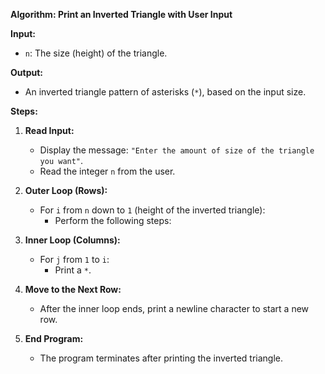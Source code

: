 **Algorithm: Print an Inverted Triangle with User Input**

**Input:**
- `n`: The size (height) of the triangle.

**Output:**
- An inverted triangle pattern of asterisks (`*`), based on the input size.

**Steps:**

1. **Read Input:**
   - Display the message: `"Enter the amount of size of the triangle you want"`.
   - Read the integer `n` from the user.

2. **Outer Loop (Rows):**
   - For `i` from `n` down to `1` (height of the inverted triangle):
     - Perform the following steps:

3. **Inner Loop (Columns):**
   - For `j` from `1` to `i`:
     - Print a `*`.

4. **Move to the Next Row:**
   - After the inner loop ends, print a newline character to start a new row.

5. **End Program:**
   - The program terminates after printing the inverted triangle.
